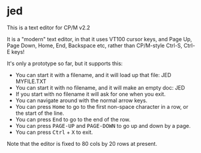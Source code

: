 # jed

This is a text editor for CP/M v2.2

It is a "modern" text editor, in that it uses VT100 cursor keys, and Page Up, Page Down, Home, End, Backspace etc, rather than CP/M-style Ctrl-S, Ctrl-E keys!

It's only a prototype so far, but it supports this:

* You can start it with a filename, and it will load up that file: JED MYFILE.TXT
* You can start it with no filename, and it will make an empty doc: JED
* If you start with no filename it will ask for one when you exit.
* You can navigate around with the normal arrow keys.
* You can press <kbd>Home</kbd> to go to the first non-space character in a row, or the start of the line.
* You can press <kbd>End</kbd> to go to the end of the row.
* You can press <kbd>PAGE-UP</kbd> and <kbd>PAGE-DOWN</kbd> to go up and down by a page.
* You can press <kbd>Ctrl</kbd> + <kbd>X</kbd> to exit.

Note that the editor is fixed to 80 cols by 20 rows at present.

